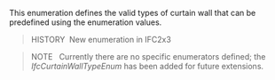 This enumeration defines the valid types of curtain wall that can be predefined using the enumeration values.

> HISTORY&nbsp; New enumeration in IFC2x3

> NOTE&nbsp; &nbsp;Currently there are no specific enumerators defined; the _IfcCurtainWallTypeEnum_ has been added for future extensions.
